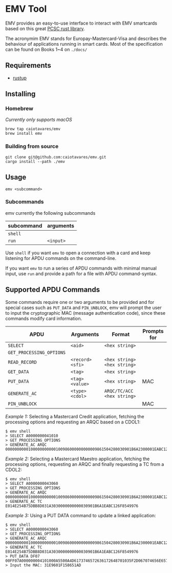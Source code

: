 # EMV Tool

EMV provides an easy-to-use interface to interact with EMV smartcards based on this great [PCSC rust library][PCSC lib].

The acronymim EMV stands for Europay-Mastercard-Visa and describes the behaviour of applications running in smart cards.
Most of the specification can be found on Books 1~4 on `./docs/`

Requirements
------------

- [rustup](https://www.rust-lang.org/tools/install)

Installing
----------

### Homebrew

_Currently only supports macOS_

```shell
brew tap caiotavares/emv
brew install emv
```

### Building from source

```shell
git clone git@github.com:caiotavares/emv.git
cargo install --path ./emv
```

Usage
-----

```shell
emv <subcommand>
```

### Subcommands

emv currently the following subcommands

| subcommand | arguments        |
| ---------- | ---------------- |
| `shell`    |                  |
| `run`      | `<input>`        |

Use `shell` if you want `emv` to open a connection with a card and keep listening for APDU commands on the command-line.

If you want `emv` to run a series of APDU commands with minimal manual input, use `run` and provide a path for a file
with APDU command-syntax.

Supported APDU Commands
-----------------------

Some commands require one or two arguments to be provided and for special cases such as `PUT_DATA` and `PIN_UNBLOCK`,
emv will prompt the user to input the cryptographic MAC (message authentication code), since these commands modify card
information.

| APDU                      | Arguments            | Format                         | Prompts for   |
| ---------                 | ---------            | -------------                  | ------------- |
| `SELECT`                  | `<aid>`              | `<hex string>`                 |               | 
| `GET_PROCESSING_OPTIONS`  |                      |                                |               |
| `READ_RECORD`             | `<record>` `<sfi>`   | `<hex string>` `<hex string>`  |               |
| `GET_DATA`                | `<tag>`              | `<hex string>`                 |               |
| `PUT_DATA`                | `<tag>` `<value>`    | `<hex string>`                 |     MAC       |  
| `GENERATE_AC`             | `<type>` `<cdol>`    | `ARQC/TC/ACC`  `<hex string>`  |               |
| `PIN_UNBLOCK`             |                      |                                |     MAC       |

*Example 1:*
Selecting a Mastercard Credit application, fetching the processing options and requesting an ARQC based on a CDOL1:

```shell
$ emv shell
> SELECT A0000000041010
> GET_PROCESSING_OPTIONS
> GENERATE_AC ARQC 0000000000100000000000100986000000000009861504280030901B6A2300001EABC126F85499760000000000000000000000000000000000000000000000000000
```

*Example 2:*
Selecting a Mastercard Maestro application, fetching the processing options, requesting an ARQC and finally requesting a
TC from a CDOL2:

```shell
$ emv shell
> SELECT A0000000043060
> GET_PROCESSING_OPTIONS
> GENERATE_AC ARQC 0000000000100000000000100986000000000009861504280030901B6A2300001EABC126F85499760000000000000000000000000000000000000000000000000000 
> GENERATE_AC TC E014E254B75DBB8D031A3030000000000030901B6A1EABC126F8549976
```

*Example 3:*
Using a PUT DATA command to update a linked application:

```shell
$ emv shell
> SELECT A0000000043060
> GET_PROCESSING_OPTIONS
> GENERATE_AC ARQC 0000000000100000000000100986000000000009861504280030901B6A2300001EABC126F85499760000000000000000000000000000000000000000000000000000 
> GENERATE_AC TC E014E254B75DBB8D031A3030000000000030901B6A1EABC126F8549976
> PUT_DATA DF07 00FF07A000000004101000A5500A4D6173746572636172648701035F2D067074656E65739F1101019F120D4372656469746F204A6169726FBF0C159F5D030100009F4D020B0A9F6E0700760000303000
> Input the MAC: 31E9601F158651AD
```

[PCSC lib]: https://github.com/bluetech/pcsc-rust
